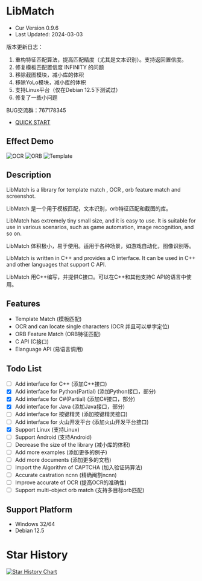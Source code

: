 # LibMatch

- Cur Version 0.9.6
- Last Updated: 2024-03-03

版本更新日志：

1. 重构特征匹配算法，提高匹配精度（尤其是文本识别）。支持返回置信度。
2. 修复模板匹配置信度 INFINITY 的问题
3. 移除截图模块，减小库的体积
4. 移除YoLo模块，减小库的体积
5. 支持Linux平台（仅在Debian 12.5下测试过）
6. 修复了一些小问题

BUG交流群：767178345

- [QUICK START](docs/usage.md)

## Effect Demo

![OCR](./assets/4.png)
![ORB](./assets/5.png)
![Template](./assets/6.png)

## Description

LibMatch is a library for template match , OCR , orb feature match and screenshot.

LibMatch 是一个用于模板匹配，文本识别，orb特征匹配和截图的库。

LibMatch has extremely tiny small size, and it is easy to use. It is suitable for use in various scenarios, such as game automation, image recognition, and so on.

LibMatch 体积极小，易于使用。适用于各种场景，如游戏自动化，图像识别等。

LibMatch is written in C++ and provides a C interface. It can be used in C++ and other languages that support C API.

LibMatch 用C++编写，并提供C接口。可以在C++和其他支持C API的语言中使用。

## Features

- Template Match (模板匹配)
- OCR and can locate single characters (OCR 并且可以单字定位)
- ORB Feature Match (ORB特征匹配)
- C API (C接口)
- Elanguage API (易语言调用)

## Todo List

- [ ] Add interface for C++ (添加C++接口)
- [x] Add interface for Python(Partial) (添加Python接口，部分) 
- [x] Add interface for C#(Partial) (添加C#接口，部分)
- [x] Add interface for Java (添加Java接口，部分)
- [ ] Add interface for 按键精灵 (添加按键精灵接口)
- [ ] Add interface for 火山开发平台 (添加火山开发平台接口)
- [x] Support Linux (支持Linux)
- [ ] Support Android (支持Android)
- [ ] Decrease the size of the library (减小库的体积)
- [ ] Add more examples (添加更多的例子)
- [ ] Add more documents (添加更多的文档)
- [ ] Import the Algorithm of CAPTCHA (加入验证码算法)
- [ ] Accurate castration ncnn (精确阉割ncnn)
- [ ] Improve accurate of OCR (提高OCR的准确性)
- [ ] Support multi-object orb match (支持多目标orb匹配)

## Support Platform

- Windows 32/64
- Debian 12.5

# Star History

[![Star History Chart](https://api.star-history.com/svg?repos=futz12/libmatch&type=Date)](https://star-history.com/#futz12/libmatch&Date)

